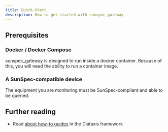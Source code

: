 ```yaml
---
title: Quick-Start
description: How to get started with sunspec_gateway
---
```


## Prerequisites

### Docker / Docker Compose
sunspec_gateway is designed to run inside a docker container.  Because of this, you will need the ability to run a container image.

### A SunSpec-compatible device
The equipment you are monitoring must be SunSpec-compliant and able to be queried.


## Further reading

- Read [about how-to guides](https://diataxis.fr/how-to-guides/) in the Diátaxis framework
